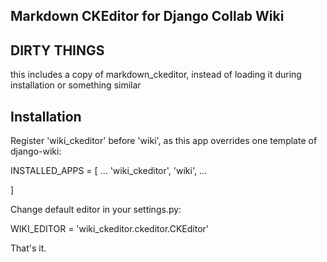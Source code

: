## Markdown CKEditor for Django Collab Wiki

## DIRTY THINGS
this includes a copy of markdown_ckeditor, instead of loading it during installation or something similar

## Installation

Register 'wiki_ckeditor' before 'wiki', as this app overrides one template of django-wiki:

INSTALLED_APPS = [
	...
    'wiki_ckeditor',
    'wiki',
	...

]


Change default editor in your settings.py:

WIKI_EDITOR = 'wiki_ckeditor.ckeditor.CKEditor'

That's it.

